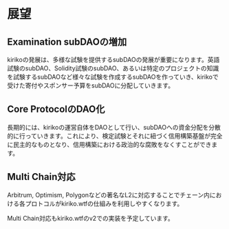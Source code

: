 # 展望

## Examination subDAOの増加

kirikoの発展は、多様な試験を提供するsubDAOの発展が重要になります。英語試験のsubDAO、Solidity試験のsubDAO、あるいは特定のプロジェクトの知識を試験するsubDAOなど様々な試験を作成するsubDAOを作っていき、kirikoで受けた寄付やスポンサー予算をsubDAOに分配していきます。

## Core ProtocolのDAO化

長期的には、kirikoの運営自体をDAOとして行い、subDAOへの資金分配を分散的に行っていきます。これにより、検定試験とそれに紐づく信用構築基盤が完全に民主的なものとなり、信用構築における政治的な腐敗をなくすことができます。

## Multi Chain対応

Arbitrum, Optimism, Polygonなどの著名なL2に対応することでチェーン内における各プロトコルがkiriko.wtfの仕組みを利用しやすくなります。

Multi Chain対応もkiriko.wtfのv2での実装を予定しています。
